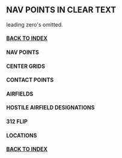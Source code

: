 ## NAV POINTS IN CLEAR TEXT  
leading zero's omitted.

#### [BACK TO INDEX](https://daviddcs.github.io/nttr/) 

#### NAV POINTS


#### CENTER GRIDS  


#### CONTACT POINTS  


#### AIRFIELDS  


#### HOSTILE AIRFIELD DESIGNATIONS    


#### 312 FLIP  


#### LOCATIONS


#### [BACK TO INDEX](https://daviddcs.github.io/nttr/) 